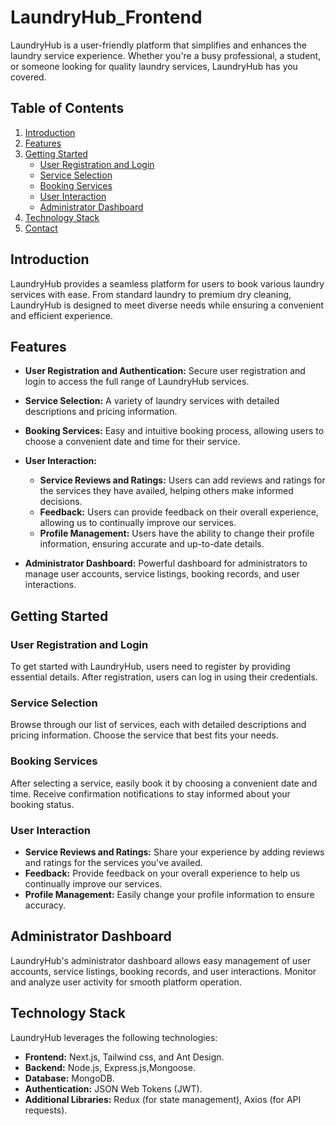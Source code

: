 # LaundryHub_Frontend

LaundryHub is a user-friendly platform that simplifies and enhances the laundry service experience. Whether you're a busy professional, a student, or someone looking for quality laundry services, LaundryHub has you covered.

## Table of Contents

1. [Introduction](#introduction)
2. [Features](#features)
3. [Getting Started](#getting-started)
   - [User Registration and Login](#user-registration-and-login)
   - [Service Selection](#service-selection)
   - [Booking Services](#booking-services)
   - [User Interaction](#user-interaction)
   - [Administrator Dashboard](#administrator-dashboard)
4. [Technology Stack](#technology-stack)
5. [Contact](#contact)

## Introduction

LaundryHub provides a seamless platform for users to book various laundry services with ease. From standard laundry to premium dry cleaning, LaundryHub is designed to meet diverse needs while ensuring a convenient and efficient experience.

## Features

- **User Registration and Authentication:** Secure user registration and login to access the full range of LaundryHub services.

- **Service Selection:** A variety of laundry services with detailed descriptions and pricing information.

- **Booking Services:** Easy and intuitive booking process, allowing users to choose a convenient date and time for their service.

- **User Interaction:**

  - **Service Reviews and Ratings:** Users can add reviews and ratings for the services they have availed, helping others make informed decisions.
  - **Feedback:** Users can provide feedback on their overall experience, allowing us to continually improve our services.
  - **Profile Management:** Users have the ability to change their profile information, ensuring accurate and up-to-date details.

- **Administrator Dashboard:** Powerful dashboard for administrators to manage user accounts, service listings, booking records, and user interactions.

## Getting Started

### User Registration and Login

To get started with LaundryHub, users need to register by providing essential details. After registration, users can log in using their credentials.

### Service Selection

Browse through our list of services, each with detailed descriptions and pricing information. Choose the service that best fits your needs.

### Booking Services

After selecting a service, easily book it by choosing a convenient date and time. Receive confirmation notifications to stay informed about your booking status.

### User Interaction

- **Service Reviews and Ratings:** Share your experience by adding reviews and ratings for the services you've availed.
- **Feedback:** Provide feedback on your overall experience to help us continually improve our services.
- **Profile Management:** Easily change your profile information to ensure accuracy.

## Administrator Dashboard

LaundryHub's administrator dashboard allows easy management of user accounts, service listings, booking records, and user interactions. Monitor and analyze user activity for smooth platform operation.

## Technology Stack

LaundryHub leverages the following technologies:

- **Frontend:** Next.js, Tailwind css, and Ant Design.
- **Backend:** Node.js, Express.js,Mongoose.
- **Database:** MongoDB.
- **Authentication:** JSON Web Tokens (JWT).
- **Additional Libraries:** Redux (for state management), Axios (for API requests).
